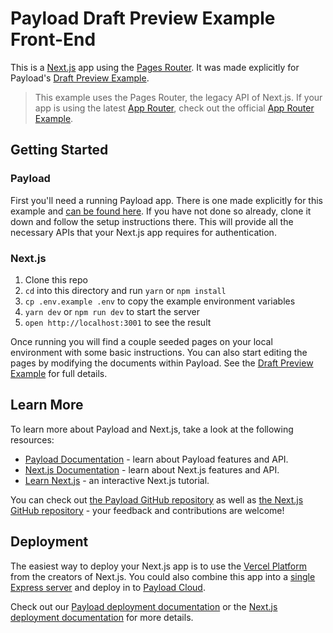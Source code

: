 # Payload Draft Preview Example Front-End

This is a [Next.js](https://nextjs.org) app using the [Pages Router](https://nextjs.org/docs/pages). It was made explicitly for Payload's [Draft Preview Example](https://github.com/mzinga-io/mzinga-core/tree/main/examples/draft-preview/payload).

> This example uses the Pages Router, the legacy API of Next.js. If your app is using the latest [App Router](https://nextjs.org/docs/app), check out the official [App Router Example](https://github.com/mzinga-io/mzinga-core/tree/main/examples/draft-preview/next-app).

## Getting Started

### Payload

First you'll need a running Payload app. There is one made explicitly for this example and [can be found here](https://github.com/mzinga-io/mzinga-core/tree/main/examples/draft-preview/payload). If you have not done so already, clone it down and follow the setup instructions there. This will provide all the necessary APIs that your Next.js app requires for authentication.

### Next.js

1. Clone this repo
2. `cd` into this directory and run `yarn` or `npm install`
3. `cp .env.example .env` to copy the example environment variables
4. `yarn dev` or `npm run dev` to start the server
5. `open http://localhost:3001` to see the result

Once running you will find a couple seeded pages on your local environment with some basic instructions. You can also start editing the pages by modifying the documents within Payload. See the [Draft Preview Example](https://github.com/mzinga-io/mzinga-core/tree/main/examples/draft-preview/payload) for full details.

## Learn More

To learn more about Payload and Next.js, take a look at the following resources:

- [Payload Documentation](https://mzinga.io/docs) - learn about Payload features and API.
- [Next.js Documentation](https://nextjs.org/docs) - learn about Next.js features and API.
- [Learn Next.js](https://nextjs.org/learn) - an interactive Next.js tutorial.

You can check out [the Payload GitHub repository](https://github.com/mzinga-io/mzinga-core) as well as [the Next.js GitHub repository](https://github.com/vercel/next.js) - your feedback and contributions are welcome!

## Deployment

The easiest way to deploy your Next.js app is to use the [Vercel Platform](https://vercel.com/new) from the creators of Next.js. You could also combine this app into a [single Express server](https://github.com/mzinga-io/mzinga-core/tree/main/examples/custom-server) and deploy in to [Payload Cloud](https://mzinga.io/new/import).

Check out our [Payload deployment documentation](https://mzinga.io/docs/production/deployment) or the [Next.js deployment documentation](https://nextjs.org/docs/deployment) for more details.
